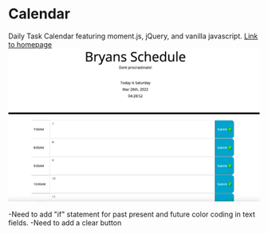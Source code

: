 # Calendar

Daily Task Calendar featuring moment.js, jQuery, and vanilla javascript.
[Link to homepage](https://btempini.github.io/Calendar/)
![Demo](./Screen%20Shot%202022-03-26%20at%204.31.38%20PM.png)

-Need to add "if" statement for past present and future color coding in text fields.
-Need to add a clear button
